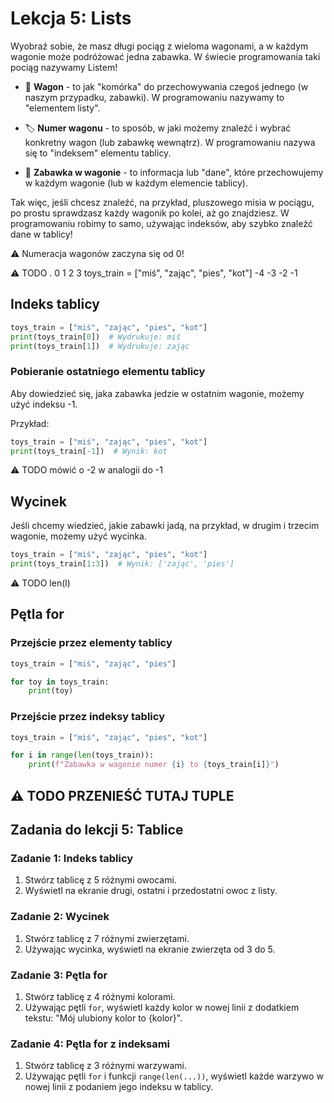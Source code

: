 # Lekcja 5: Lists
Wyobraź sobie, że masz długi pociąg z wieloma wagonami, a w każdym wagonie może podróżować jedna zabawka.
W świecie programowania taki pociąg nazywamy Listem!

- 🚃 **Wagon** - to jak "komórka" do przechowywania czegoś jednego (w naszym przypadku, zabawki). W programowaniu nazywamy to "elementem listy".
  
- 🏷️ **Numer wagonu** - to sposób, w jaki możemy znaleźć i wybrać konkretny wagon (lub zabawkę wewnątrz). W programowaniu nazywa się to "indeksem" elementu tablicy.

- 🧸 **Zabawka w wagonie** - to informacja lub "dane", które przechowujemy w każdym wagonie (lub w każdym elemencie tablicy).

Tak więc, jeśli chcesz znaleźć, na przykład, pluszowego misia w pociągu, po prostu sprawdzasz każdy wagonik po kolei, aż go znajdziesz. W programowaniu robimy to samo, używając indeksów, aby szybko znaleźć dane w tablicy!

:warning: Numeracja wagonów zaczyna się od 0!

:warning: TODO
.                              0                 1                  2            3
toys_train = ["miś", "zając", "pies", "kot"]
                              -4                -3              -2               -1

## Indeks tablicy

```python
toys_train = ["miś", "zając", "pies", "kot"]
print(toys_train[0])  # Wydrukuje: miś
print(toys_train[1])  # Wydrukuje: zając
```

### Pobieranie ostatniego elementu tablicy

Aby dowiedzieć się, jaka zabawka jedzie w ostatnim wagonie, możemy użyć indeksu -1.

Przykład:

```python
toys_train = ["miś", "zając", "pies", "kot"]
print(toys_train[-1])  # Wynik: kot
```
:warning: TODO mówić o -2 w analogii do -1

## Wycinek
Jeśli chcemy wiedzieć, jakie zabawki jadą, na przykład, w drugim i trzecim wagonie, możemy użyć wycinka.

```python
toys_train = ["miś", "zając", "pies", "kot"]
print(toys_train[1:3])  # Wynik: ['zając', 'pies']
```
:warning: TODO len(l)

## Pętla for

### Przejście przez elementy tablicy

```python
toys_train = ["miś", "zając", "pies"]

for toy in toys_train:
    print(toy)
```

### Przejście przez indeksy tablicy

```python
toys_train = ["miś", "zając", "pies", "kot"]

for i in range(len(toys_train)):
    print(f"Zabawka w wagonie numer {i} to {toys_train[i]}")
```

:warning: TODO PRZENIEŚĆ TUTAJ TUPLE
---

## Zadania do lekcji 5: Tablice

### Zadanie 1: Indeks tablicy

1. Stwórz tablicę z 5 różnymi owocami.
2. Wyświetl na ekranie drugi, ostatni i przedostatni owoc z listy.

### Zadanie 2: Wycinek

1. Stwórz tablicę z 7 różnymi zwierzętami.
2. Używając wycinka, wyświetl na ekranie zwierzęta od 3 do 5.

### Zadanie 3: Pętla for

1. Stwórz tablicę z 4 różnymi kolorami.
2. Używając pętli `for`, wyświetl każdy kolor w nowej linii z dodatkiem tekstu: "Mój ulubiony kolor to {kolor}".

### Zadanie 4: Pętla for z indeksami

1. Stwórz tablicę z 3 różnymi warzywami.
2. Używając pętli `for` i funkcji `range(len(...))`, wyświetl każde warzywo w nowej linii z podaniem jego indeksu w tablicy.
